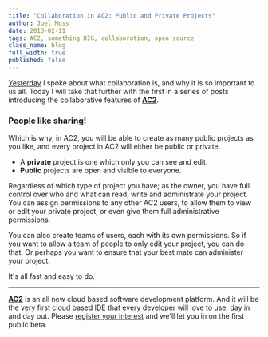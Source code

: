 ```yaml
---
title: "Collaboration in AC2: Public and Private Projects"
author: Joel Moss
date: 2013-02-11
tags: AC2, something BIG, collaboration, open source
class_name: blog
full_width: true
published: false
---
```


[Yesterday](/blog/2013/02/ac2-and-collaboration/) I spoke about what collaboration is, and why it is so important to us all. Today I will take that further with the first in a series of posts introducing the collaborative features of **[AC2](http://crafted.applicationcraft.com/)**.

### People like sharing!

Which is why, in AC2, you will be able to create as many public projects as you like, and every project in AC2 will either be public or private.

  - A **private** project is one which only you can see and edit.
  - **Public** projects are open and visible to everyone.

Regardless of which type of project you have; as the owner, you have full control over who and what can read, write and administrate your project. You can assign permissions to any other AC2 users, to allow them to view or edit your private project, or even give them full administrative permissions.

You can also create teams of users, each with its own permissions. So if you want to allow a team of people to only edit your project, you can do that. Or perhaps you want to ensure that your best mate can administer your project.

It's all fast and easy to do.

---

**[AC2](http://crafted.applicationcraft.com/)** is an all new cloud based software development platform. And it will be the very first cloud based IDE that every developer will love to use, day in and day out. Please [register your interest](http://crafted.applicationcraft.com/) and we'll let you in on the first public beta.